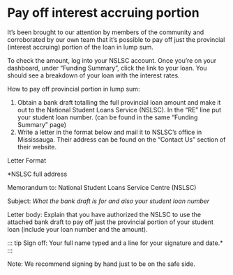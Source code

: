 # Pay off interest accruing portion
It’s been brought to our attention by members of the community and corroborated by our own team that it’s possible to pay off just the provincial (interest accruing) portion of the loan in lump sum. 

To check the amount, log into your NSLSC account. Once you’re on your dashboard, under “Funding Summary”, click the link to your loan. You should see a breakdown of your loan with the interest rates.

How to pay off provincial portion in lump sum:
1. Obtain a bank draft totalling the full provincial loan amount and make it out to the National Student Loans Service (NSLSC). In the “RE” line put your student loan number. (can be found in the same “Funding Summary” page)
2. Write a letter in the format below and mail it to NSLSC’s office in Mississauga. Their address can be found on the “Contact Us” section of their website.

Letter Format

*NSLSC full address

Memorandum to: National Student Loans Service Centre (NSLSC)

Subject: *What the bank draft is for and also your student loan number*

Letter body: Explain that you have authorized the NSLSC to use the attached bank draft to pay off just the provincial portion of your student loan (include your loan number and the amount).

::: tip
Sign off: Your full name typed and a line for your signature and date.*
:::

Note: We recommend signing by hand just to be on the safe side.
